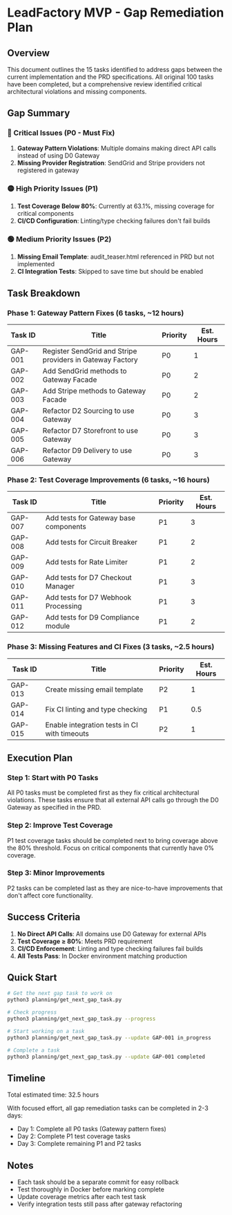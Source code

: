# LeadFactory MVP - Gap Remediation Plan

## Overview

This document outlines the 15 tasks identified to address gaps between the current implementation and the PRD specifications. All original 100 tasks have been completed, but a comprehensive review identified critical architectural violations and missing components.

## Gap Summary

### 🔴 Critical Issues (P0 - Must Fix)
1. **Gateway Pattern Violations**: Multiple domains making direct API calls instead of using D0 Gateway
2. **Missing Provider Registration**: SendGrid and Stripe providers not registered in gateway

### 🟡 High Priority Issues (P1)
1. **Test Coverage Below 80%**: Currently at 63.1%, missing coverage for critical components
2. **CI/CD Configuration**: Linting/type checking failures don't fail builds

### 🟢 Medium Priority Issues (P2)
1. **Missing Email Template**: audit_teaser.html referenced in PRD but not implemented
2. **CI Integration Tests**: Skipped to save time but should be enabled

## Task Breakdown

### Phase 1: Gateway Pattern Fixes (6 tasks, ~12 hours)

| Task ID | Title | Priority | Est. Hours |
|---------|-------|----------|------------|
| GAP-001 | Register SendGrid and Stripe providers in Gateway Factory | P0 | 1 |
| GAP-002 | Add SendGrid methods to Gateway Facade | P0 | 2 |
| GAP-003 | Add Stripe methods to Gateway Facade | P0 | 2 |
| GAP-004 | Refactor D2 Sourcing to use Gateway | P0 | 3 |
| GAP-005 | Refactor D7 Storefront to use Gateway | P0 | 3 |
| GAP-006 | Refactor D9 Delivery to use Gateway | P0 | 3 |

### Phase 2: Test Coverage Improvements (6 tasks, ~16 hours)

| Task ID | Title | Priority | Est. Hours |
|---------|-------|----------|------------|
| GAP-007 | Add tests for Gateway base components | P1 | 3 |
| GAP-008 | Add tests for Circuit Breaker | P1 | 2 |
| GAP-009 | Add tests for Rate Limiter | P1 | 2 |
| GAP-010 | Add tests for D7 Checkout Manager | P1 | 3 |
| GAP-011 | Add tests for D7 Webhook Processing | P1 | 3 |
| GAP-012 | Add tests for D9 Compliance module | P1 | 2 |

### Phase 3: Missing Features and CI Fixes (3 tasks, ~2.5 hours)

| Task ID | Title | Priority | Est. Hours |
|---------|-------|----------|------------|
| GAP-013 | Create missing email template | P2 | 1 |
| GAP-014 | Fix CI linting and type checking | P1 | 0.5 |
| GAP-015 | Enable integration tests in CI with timeouts | P2 | 1 |

## Execution Plan

### Step 1: Start with P0 Tasks
All P0 tasks must be completed first as they fix critical architectural violations. These tasks ensure that all external API calls go through the D0 Gateway as specified in the PRD.

### Step 2: Improve Test Coverage
P1 test coverage tasks should be completed next to bring coverage above the 80% threshold. Focus on critical components that currently have 0% coverage.

### Step 3: Minor Improvements
P2 tasks can be completed last as they are nice-to-have improvements that don't affect core functionality.

## Success Criteria

1. **No Direct API Calls**: All domains use D0 Gateway for external APIs
2. **Test Coverage ≥ 80%**: Meets PRD requirement
3. **CI/CD Enforcement**: Linting and type checking failures fail builds
4. **All Tests Pass**: In Docker environment matching production

## Quick Start

```bash
# Get the next gap task to work on
python3 planning/get_next_gap_task.py

# Check progress
python3 planning/get_next_gap_task.py --progress

# Start working on a task
python3 planning/get_next_gap_task.py --update GAP-001 in_progress

# Complete a task
python3 planning/get_next_gap_task.py --update GAP-001 completed
```

## Timeline

Total estimated time: 32.5 hours

With focused effort, all gap remediation tasks can be completed in 2-3 days:
- Day 1: Complete all P0 tasks (Gateway pattern fixes)
- Day 2: Complete P1 test coverage tasks
- Day 3: Complete remaining P1 and P2 tasks

## Notes

- Each task should be a separate commit for easy rollback
- Test thoroughly in Docker before marking complete
- Update coverage metrics after each test task
- Verify integration tests still pass after gateway refactoring